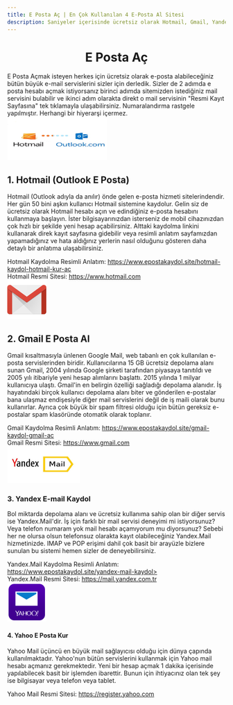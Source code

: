 ```yaml
---
title: E Posta Aç | En Çok Kullanılan 4 E-Posta Al Sitesi
description: Saniyeler içerisinde ücretsiz olarak Hotmail, Gmail, Yandex veya Yahoo üzerinden e posta hesabı açın. En çok kullanılan sitelerin kaydolma sayfa linkleri burada.
---
```

<center><h1>E Posta Aç</h1></center>
E Posta Açmak isteyen herkes için ücretsiz olarak e-posta alabileceğiniz bütün büyük e-mail servislerini sizler için derledik. Sizler de 2 adımda e posta hesabı açmak istiyorsanız birinci adımda sitemizden istediğiniz mail servisini bulabilir ve ikinci adım olarakta direkt o mail servisinin "Resmi Kayıt Sayfasına" tek tıklamayla ulaşabilirsiniz. Numaralandırma rastgele yapılmıştır. Herhangi bir hiyerarşi içermez.
<br /><img width="230" height="100" title="hotmail logo" src="/img/hotmaillogo.jpg" />
<h2>1. Hotmail (Outlook E Posta)</h2>
Hotmail (Outlook adıyla da anılır) önde gelen e-posta hizmeti sitelerindendir. Her gün 50 bini aşkın kullanıcı Hotmail sistemine kaydolur. Gelin siz de ücretsiz olarak Hotmail hesabı açın ve edindiğiniz e-posta hesabını kullanmaya başlayın. İster bilgisayarınızdan isterseniz de mobil cihazınızdan çok hızlı bir şekilde yeni hesap açabilirsiniz. Alttaki kaydolma linkini kullanarak direk kayıt sayfasına gidebilir veya resimli anlatım sayfamızdan yapamadığınız ve hata aldığınız yerlerin nasıl olduğunu gösteren daha detaylı bir anlatıma ulaşabilirsiniz.

Hotmail Kaydolma Resimli Anlatım: <a href="https://www.epostakaydol.site/hotmail-kaydol-hotmail-kur-ac">https://www.epostakaydol.site/hotmail-kaydol-hotmail-kur-ac</a> <br>
Hotmail Resmi Sitesi: <a rel="nofollow" target="_blank" href="https://goo.gl/PUj31j">https://www.hotmail.com</a>
<br /><img width="90" height="90" title="gmail logo" src="/img/gmaillogo.png" />
<h2>2. Gmail E Posta Al</h2>
Gmail kısaltmasıyla ünlenen Google Mail, web tabanlı en çok kullanılan e-posta servislerinden biridir. Kullanıcılarına 15 GB ücretsiz depolama alanı sunan Gmail, 2004 yılında Google şirketi tarafından piyasaya tanıtıldı ve 2005 yılı itibariyle yeni hesap alımlarını başlattı. 2015 yılında 1 milyar kullanıcıya ulaştı. Gmail'in en belirgin özelliği sağladığı depolama alanıdır. İş hayatındaki birçok kullanıcı depolama alanı biter ve gönderilen e-postalar bana ulaşmaz endişesiyle diğer mail servislerini değil de iş maili olarak bunu kullanırlar. Ayrıca çok büyük bir spam filtresi olduğu için bütün gereksiz e-postalar spam klasöründe otomatik olarak toplanır.

Gmail Kaydolma Resimli Anlatım: <a href="https://www.epostakaydol.site/gmail-kaydol-gmail-ac">https://www.epostakaydol.site/gmail-kaydol-gmail-ac</a> <br>
Gmail Resmi Sitesi: <a rel="nofollow" target="_blank" href="https://goo.gl/acnZEc">https://www.gmail.com</a>
<br /><img width="168" height="85" title="yandex mail logo" src="/img/yandexmailkayit.jpg" />
<h3>3. Yandex E-mail Kaydol</h3>
Bol miktarda depolama alanı ve ücretsiz kullanıma sahip olan bir diğer servis ise Yandex.Mail'dir. İş için farklı bir mail servisi deneyimi mi istiyorsunuz? Veya telefon numaram yok mail hesabı açamıyorum mu diyorsunuz? Sebebi her ne olursa olsun telefonsuz olarakta kayıt olabileceğiniz Yandex.Mail hizmetinizde. IMAP ve POP erişimi dahil çok basit bir arayüzle bizlere sunulan bu sistemi hemen sizler de deneyebilirsiniz.

Yandex.Mail Kaydolma Resimli Anlatım: <a href="https://www.epostakaydol.site/yandex-mail-kaydol">https://www.epostakaydol.site/yandex-mail-kaydol></a> <br>
Yandex.Mail Resmi Sitesi: <a rel="nofollow" target="_blank" href="https://goo.gl/QbjxH7">https://mail.yandex.com.tr</a>
<br /><img width="90" height="90" title="yahoo mail logo" src="/img/yahoo-mail.png" />
<h4>4. Yahoo E Posta Kur</h4>
Yahoo Mail üçüncü en büyük mail sağlayıcısı olduğu için dünya çapında kullanılmaktadır. Yahoo'nun bütün servislerini kullanmak için Yahoo mail hesabı açmanız gerekmektedir. Yeni bir hesap açmak 1 dakika içerisinde yapılabilecek basit bir işlemden ibarettir. Bunun için ihtiyacınız olan tek şey ise bilgisayar veya telefon veya tablet.

Yahoo Mail Resmi Sitesi: <a rel="nofollow" target="_blank" href="https://goo.gl/SS1dmK">https://register.yahoo.com</a>
